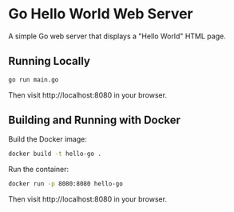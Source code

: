 # Go Hello World Web Server

A simple Go web server that displays a "Hello World" HTML page.

## Running Locally

```bash
go run main.go
```

Then visit http://localhost:8080 in your browser.

## Building and Running with Docker

Build the Docker image:

```bash
docker build -t hello-go .
```

Run the container:

```bash
docker run -p 8080:8080 hello-go
```

Then visit http://localhost:8080 in your browser.
